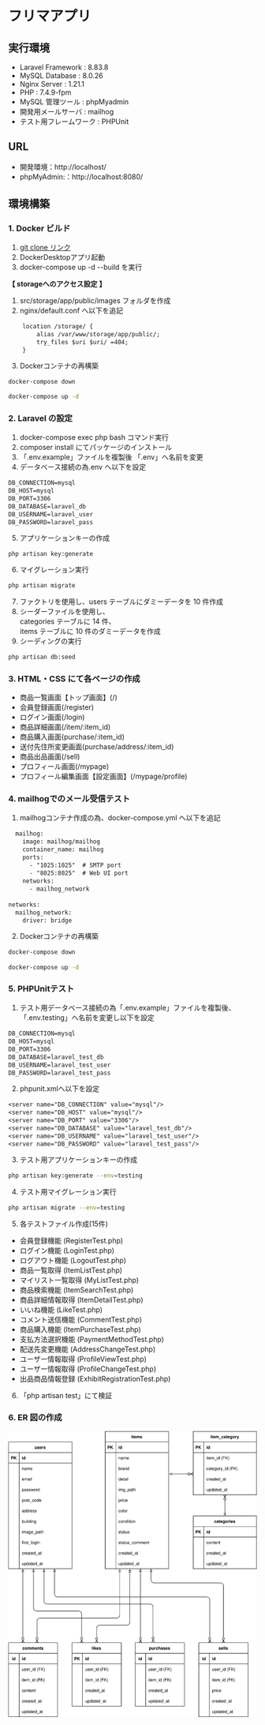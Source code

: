 # フリマアプリ

## 実行環境
- Laravel Framework : 8.83.8
- MySQL Database : 8.0.26
- Nginx Server : 1.21.1
- PHP : 7.4.9-fpm
- MySQL 管理ツール : phpMyadmin
- 開発用メールサーバ : mailhog
- テスト用フレームワーク : PHPUnit

## URL
- 開発環境：http://localhost/
- phpMyAdmin:：http://localhost:8080/

## 環境構築

### 1. Docker ビルド
1. [git clone リンク](https://github.com/coachtech-material/laravel-docker-template)
2. DockerDesktopアプリ起動
3. docker-compose up -d --build を実行

**【 storageへのアクセス設定 】**
1. src/storage/app/public/images フォルダを作成
2. nginx/default.conf へ以下を追記
``` text
    location /storage/ {
        alias /var/www/storage/app/public/;
        try_files $uri $uri/ =404;
    }
```
3. Dockerコンテナの再構築
``` bash
docker-compose down
```
``` bash
docker-compose up -d
```

### 2. Laravel の設定
1. docker-compose exec php bash コマンド実行
2. composer install にてパッケージのインストール
3. 「.env.example」ファイルを複製後 「.env」へ名前を変更
4. データベース接続の為.env へ以下を設定
``` text
DB_CONNECTION=mysql
DB_HOST=mysql
DB_PORT=3306
DB_DATABASE=laravel_db
DB_USERNAME=laravel_user
DB_PASSWORD=laravel_pass
```
5. アプリケーションキーの作成
``` bash
php artisan key:generate
```
6. マイグレーション実行
``` bash
php artisan migrate
```
7. ファクトリを使用し、users テーブルにダミーデータを 10 件作成
8. シーダーファイルを使用し、  
   categories テーブルに 14 件、  
   items テーブルに 10 件のダミーデータを作成
9. シーディングの実行
``` bash
php artisan db:seed
```

### 3. HTML・CSS にて各ページの作成
- 商品一覧画面【トップ画面】(/)
- 会員登録画面(/register)
- ログイン画面(/login)
- 商品詳細画面(/item/:item_id)
- 商品購入画面(purchase/:item_id)
- 送付先住所変更画面(purchase/address/:item_id)
- 商品出品画面(/sell)
- プロフィール画面(/mypage)
- プロフィール編集画面【設定画面】(/mypage/profile)

### 4. mailhogでのメール受信テスト
1. mailhogコンテナ作成の為、docker-compose.yml へ以下を追記
``` text
  mailhog:
    image: mailhog/mailhog
    container_name: mailhog
    ports:
      - "1025:1025"  # SMTP port
      - "8025:8025"  # Web UI port
    networks:
      - mailhog_network

networks:
  mailhog_network:
    driver: bridge
```
2. Dockerコンテナの再構築
``` bash
docker-compose down
```
``` bash
docker-compose up -d
```

### 5. PHPUnitテスト
1. テスト用データベース接続の為「.env.example」ファイルを複製後、  
   「.env.testing」へ名前を変更し以下を設定
``` text
DB_CONNECTION=mysql
DB_HOST=mysql
DB_PORT=3306
DB_DATABASE=laravel_test_db
DB_USERNAME=laravel_test_user
DB_PASSWORD=laravel_test_pass
```
2. phpunit.xmlへ以下を設定
``` text
<server name="DB_CONNECTION" value="mysql"/>
<server name="DB_HOST" value="mysql"/>
<server name="DB_PORT" value="3306"/>
<server name="DB_DATABASE" value="laravel_test_db"/>
<server name="DB_USERNAME" value="laravel_test_user"/>
<server name="DB_PASSWORD" value="laravel_test_pass"/>
```
3. テスト用アプリケーションキーの作成
``` bash
php artisan key:generate --env=testing
```
4. テスト用マイグレーション実行
``` bash
php artisan migrate --env=testing
```
5. 各テストファイル作成(15件)
- 会員登録機能 (RegisterTest.php)
- ログイン機能 (LoginTest.php)
- ログアウト機能 (LogoutTest.php)
- 商品一覧取得 (ItemListTest.php)
- マイリスト一覧取得 (MyListTest.php)
- 商品検索機能 (ItemSearchTest.php)
- 商品詳細情報取得 (ItemDetailTest.php)
- いいね機能 (LikeTest.php)
- コメント送信機能 (CommentTest.php)
- 商品購入機能 (ItemPurchaseTest.php)
- 支払方法選択機能 (PaymentMethodTest.php)
- 配送先変更機能 (AddressChangeTest.php)
- ユーザー情報取得 (ProfileViewTest.php)
- ユーザー情報取得 (ProfileChangeTest.php)
- 出品商品情報登録 (ExhibitRegistrationTest.php)
6. 「php artisan test」にて検証

### 6. ER 図の作成
![ER図](./src/flea-market-test_ER.drawio.svg)
